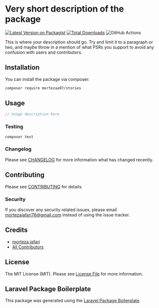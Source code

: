 # Very short description of the package

[![Latest Version on Packagist](https://img.shields.io/packagist/v/mortezaa97/stories.svg?style=flat-square)](https://packagist.org/packages/mortezaa97/stories)
[![Total Downloads](https://img.shields.io/packagist/dt/mortezaa97/stories.svg?style=flat-square)](https://packagist.org/packages/mortezaa97/stories)
![GitHub Actions](https://github.com/mortezaa97/stories/actions/workflows/main.yml/badge.svg)

This is where your description should go. Try and limit it to a paragraph or two, and maybe throw in a mention of what PSRs you support to avoid any confusion with users and contributors.

## Installation

You can install the package via composer:

```bash
composer require mortezaa97/stories
```

## Usage

```php
// Usage description here
```

### Testing

```bash
composer test
```

### Changelog

Please see [CHANGELOG](CHANGELOG.md) for more information what has changed recently.

## Contributing

Please see [CONTRIBUTING](CONTRIBUTING.md) for details.

### Security

If you discover any security related issues, please email mortezajafari76@gmail.com instead of using the issue tracker.

## Credits

-   [morteza jafari](https://github.com/mortezaa97)
-   [All Contributors](../../contributors)

## License

The MIT License (MIT). Please see [License File](LICENSE.md) for more information.

## Laravel Package Boilerplate

This package was generated using the [Laravel Package Boilerplate](https://laravelpackageboilerplate.com).
